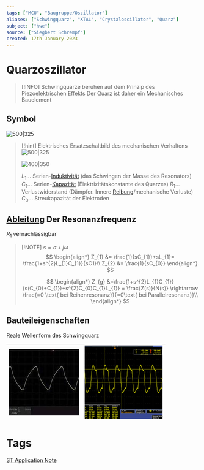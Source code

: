 ```yaml
---
tags: ["MCU", "Baugruppe/Oszillator"]
aliases: ["Schwingquarz", "XTAL", "Crystaloscillator", "Quarz"]
subject: ["hwe"]
source: ["Siegbert Schrempf"]
created: 17th January 2023
---
```


# Quarzoszillator

> [!INFO] Schwingquarze beruhen auf dem Prinzip des Piezoelektrischen Effekts
> Der Quarz ist daher ein Mechanisches Bauelement 

## Symbol

![500|325](../assets/quarz.png)

> [!hint] Elektrisches Ersatzschaltbild des mechanischen Verhaltens  
> ![500|325](../assets/elek_esb_quarz.png)
> 
> ![400|350](../assets/quarz_mechschwing.png)
> 
> $L_{1}\dots$ Serien-[Induktivität](../../Elektrotechnik/Induktivität.md) (das Schwingen der Masse des Resonators)
> $C_{1}\dots$ Serien-[Kapazität](../../Elektrotechnik/Kapazität.md) (Elektrizitätskonstante des Quarzes)
> $R_{1}\dots$ Verlustwiderstand (Dämpfer. Innere [Reibung](../../Physik/Reibungskraft.md)/mechanische Verluste)
> $C_{0}\dots$ Streukapazität der Elektroden

## [Ableitung](../../Mathematik/Analysis/Differenzialrechnung.md) Der Resonanzfrequenz

$R_{1}$ vernachlässigbar

> [!NOTE] $s=\sigma+j\omega$
> $$
\begin{align*}
Z_{1} &= \frac{1}{sC_{1}}+sL_{1}= \frac{1+s^{2}L_{1}C_{1}}{sC1}\\
Z_{2} &= \frac{1}{sC_{0}}
\end{align*}
> $$
>
>$$
\begin{align*}
Z_{g} &=\frac{1+s^{2}L_{1}C_{1}}{s(C_{0}+C_{1})+s^{2}C_{0}C_{1}L_{1}} = \frac{Z(s)}{N(s)} \rightarrow \frac{=0 \text{ bei Reihenresonanz}}{=0\text{ bei Parallelresonanz}}\\
\end{align*}
> $$

## Bauteileigenschaften

Reale Wellenform des Schwingquarz

| ![](assets/WAVXTAL1.png) | ![](assets/WAVXTAL2.png) |     
| ----------------------------------------------- | ----------------------------------------------- |

# Tags

[ST Application Note](https://www.st.com/resource/en/application_note/an2867-oscillator-design-guide-for-stm8afals-stm32-mcus-and-mpus-stmicroelectronics.pdf)
